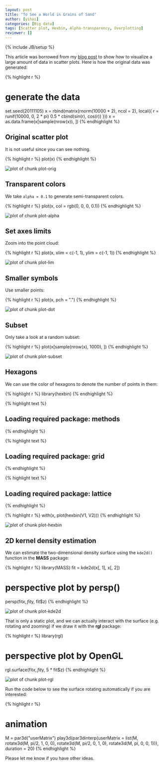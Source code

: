 ```yaml
---
layout: post
title: "To See a World in Grains of Sand"
author: [yihui]
categories: [Big data]
tags: [Scatter plot, Hexbin, Alpha-transparency, Overplotting]
reviewer: []
---
```

{% include JB/setup %}

This article was borrowed from my [blog post](http://yihui.name/en/2008/09/to-see-a-circle-in-a-pile-of-sand/) to show how to visualize a large amount of data in scatter plots. Here is how the original data was generated:


{% highlight r %}
# generate the data
set.seed(20111105)
x = rbind(matrix(rnorm(10000 * 2), ncol = 2), local({
    r = runif(10000, 0, 2 * pi)
    0.5 * cbind(sin(r), cos(r))
}))
x = as.data.frame(x[sample(nrow(x)), ])
{% endhighlight %}


## Original scatter plot

It is not useful since you can see nothing.


{% highlight r %}
plot(x)
{% endhighlight %}

![plot of chunk plot-orig](http://animation.r-forge.r-project.org/vistat/2012-11-05-to-see-a-world-in-grains-of-sand/plot-orig.png) 


## Transparent colors

We take `alpha = 0.1` to generate semi-transparent colors.


{% highlight r %}
plot(x, col = rgb(0, 0, 0, 0.1))
{% endhighlight %}

![plot of chunk plot-alpha](http://animation.r-forge.r-project.org/vistat/2012-11-05-to-see-a-world-in-grains-of-sand/plot-alpha.png) 


## Set axes limits

Zoom into the point cloud:


{% highlight r %}
plot(x, xlim = c(-1, 1), ylim = c(-1, 1))
{% endhighlight %}

![plot of chunk plot-lim](http://animation.r-forge.r-project.org/vistat/2012-11-05-to-see-a-world-in-grains-of-sand/plot-lim.png) 


## Smaller symbols

Use smaller points:


{% highlight r %}
plot(x, pch = ".")
{% endhighlight %}

![plot of chunk plot-dot](http://animation.r-forge.r-project.org/vistat/2012-11-05-to-see-a-world-in-grains-of-sand/plot-dot.png) 


## Subset

Only take a look at a random subset:


{% highlight r %}
plot(x[sample(nrow(x), 1000), ])
{% endhighlight %}

![plot of chunk plot-subset](http://animation.r-forge.r-project.org/vistat/2012-11-05-to-see-a-world-in-grains-of-sand/plot-subset.png) 


## Hexagons

We can use the color of hexagons to denote the number of points in them:


{% highlight r %}
library(hexbin)
{% endhighlight %}



{% highlight text %}
## Loading required package: methods
{% endhighlight %}



{% highlight text %}
## Loading required package: grid
{% endhighlight %}



{% highlight text %}
## Loading required package: lattice
{% endhighlight %}



{% highlight r %}
with(x, plot(hexbin(V1, V2)))
{% endhighlight %}

![plot of chunk plot-hexbin](http://animation.r-forge.r-project.org/vistat/2012-11-05-to-see-a-world-in-grains-of-sand/plot-hexbin.png) 


## 2D kernel density estimation

We can estimate the two-dimensional density surface using the `kde2d()` function in the **MASS** package:


{% highlight r %}
library(MASS)
fit = kde2d(x[, 1], x[, 2])
# perspective plot by persp()
persp(fit$x, fit$y, fit$z)
{% endhighlight %}

![plot of chunk plot-kde2d](http://animation.r-forge.r-project.org/vistat/2012-11-05-to-see-a-world-in-grains-of-sand/plot-kde2d.png) 


That is only a static plot, and we can actually interact with the surface (e.g. rotating and zooming) if we draw it with the **rgl** package:


{% highlight r %}
library(rgl)
# perspective plot by OpenGL
rgl.surface(fit$x, fit$y, 5 * fit$z)
{% endhighlight %}

![plot of chunk plot-rgl](http://animation.r-forge.r-project.org/vistat/2012-11-05-to-see-a-world-in-grains-of-sand/plot-rgl.png) 


Run the code below to see the surface rotating automatically if you are interested:


{% highlight r %}
# animation
M = par3d("userMatrix")
play3d(par3dinterp(userMatrix = list(M, rotate3d(M, pi/2, 1, 
    0, 0), rotate3d(M, pi/2, 0, 1, 0), rotate3d(M, pi, 0, 0, 
    1))), duration = 20)
{% endhighlight %}


Please let me know if you have other ideas.
